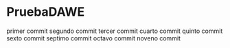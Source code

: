 # PruebaDAWE
primer commit
segundo commit
tercer commit
cuarto commit
quinto commit
sexto commit
septimo commit
octavo commit
noveno commit

